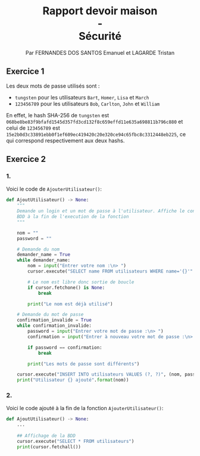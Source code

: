 <h1 style="text-align: center">Rapport devoir maison <br>-<br> Sécurité</h1>

<p style="text-align: center">Par FERNANDES DOS SANTOS Emanuel et LAGARDE Tristan</p>


## Exercice 1
Les deux mots de passe utilisés sont :
- `tungsten` pour les utilisateurs `Bart`, `Homer`, `Lisa` et `March`
- `123456789` pour les utilisateurs `Bob`, `Carlton`, `John` et `William`

En effet, le hash SHA-256 de `tungsten` est `068be8be83f9bfafd1545d357fd3cd132f8c659effd11e635a698811b796c880` et celui de `123456789` est `15e2b0d3c33891ebb0f1ef609ec419420c20e320ce94c65fbc8c3312448eb225`, ce qui correspond respectivement aux deux hashs.

## Exercice 2
### 1.
Voici le code de `AjouterUtilisateur()`:
```python
def AjoutUtilisateur() -> None:
    """
    Demande un login et un mot de passe à l'utilisateur. Affiche le contenu de la
    BDD à la fin de l'execution de la fonction
    """

    nom = ""
    password = ""

    # Demande du nom
    demander_name = True
    while demander_name:
        nom = input("Entrer votre nom :\n> ")
        cursor.execute("SELECT name FROM utilisateurs WHERE name='{}'".format(nom))

        # Le nom est libre donc sortie de boucle
        if cursor.fetchone() is None:
            break

        print("Le nom est déjà utilisé")

    # Demande du mot de passe
    confirmation_invalide = True
    while confirmation_invalide:
        password = input("Entrer votre mot de passe :\n> ")
        confirmation = input("Entrer à nouveau votre mot de passe :\n> ")

        if password == confirmation:
            break

        print("Les mots de passe sont différents")

    cursor.execute("INSERT INTO utilisateurs VALUES (?, ?)", (nom, password))
    print("Utilisateur {} ajouté".format(nom))
```

### 2.
Voici le code ajouté à la fin de la fonction `AjouterUtilisateur()`:
```python
def AjoutUtilisateur() -> None:
    ...
    
    ## Affichage de la BDD
    cursor.execute("SELECT * FROM utilisateurs")
    print(cursor.fetchall())
```